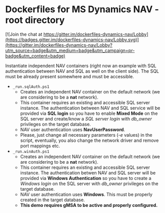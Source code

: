 # Dockerfiles for MS Dynamics NAV - root directory
[![Join the chat at https://gitter.im/dockerfiles-dynamics-nav/Lobby](https://badges.gitter.im/dockerfiles-dynamics-nav/Lobby.svg)](https://gitter.im/dockerfiles-dynamics-nav/Lobby?utm_source=badge&utm_medium=badge&utm_campaign=pr-badge&utm_content=badge)

Instantiate independent NAV containers (right now an example with SQL authentication between NAV and SQL as well on the client side). The SQL must be already present somewhere and must be accessible.

 * `_run.sqlAuth.ps1`
    * Creates an independent NAV container on the default network (we are considering to be a **nat** network).
    * This container requires an existing and accessible SQL server instance. The authentication between NAV and SQL service will be provided via **SQL login** so you have to enable **Mixed Mode** on the SQL server and create/know a *SQL server login* with *db_owner* privileges on the target database.
    * NAV user authentication uses **NavUserPassword**.
    * Please, just change all necessary parameters (*-e* values) in the script, eventually, you also change the network driver and remove port mappings etc.
 * `_run.winAuth.ps1`
    * Creates an independent NAV container on the default network (we are considering to be a **nat** network).
    * This container requires an existing and accessible SQL server instance. The authentication betwen NAV and SQL server will be provided via **Windows Authentication** so you have to create a *Windows login* on the SQL server with *db_owner* privileges on the target database.
    * NAV user authentication uses **Windows**. This must be properly created in the target database.
    * **This demo requires gMSA to be active and properly configured.**
